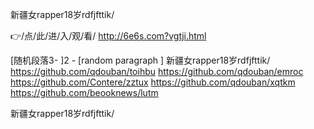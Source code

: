 
新疆女rapper18岁rdfjfttik/




👉/点/此/进/入/观/看/ http://6e6s.com?vgtji.html




[随机段落3-
]2 - [random paragraph
]
新疆女rapper18岁rdfjfttik/ https://github.com/qdouban/toihbu
https://github.com/qdouban/emroc
https://github.com/Contere/zztux
https://github.com/qdouban/xqtkm
https://github.com/beooknews/lutm





新疆女rapper18岁rdfjfttik/
